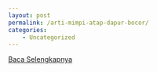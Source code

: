 ```yaml
---
layout: post
permalink: /arti-mimpi-atap-dapur-bocor/
categories:
    - Uncategorized
---
```


[Baca Selengkapnya](/08)